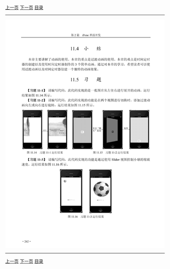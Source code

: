 [上一页](273.md) [下一页](275.md) [目录](../README.md)

***

![274](../images/274.png)

***

[上一页](273.md) [下一页](275.md) [目录](../README.md)